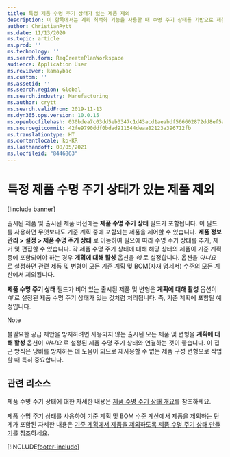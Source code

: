 ```yaml
---
title: 특정 제품 수명 주기 상태가 있는 제품 제외
description: 이 항목에서는 계획 최적화 기능을 사용할 때 수명 주기 상태를 기반으로 제품을 제외하는 방법에 대해 설명합니다.
author: ChristianRytt
ms.date: 11/13/2020
ms.topic: article
ms.prod: ''
ms.technology: ''
ms.search.form: ReqCreatePlanWorkspace
audience: Application User
ms.reviewer: kamaybac
ms.custom: ''
ms.assetid: ''
ms.search.region: Global
ms.search.industry: Manufacturing
ms.author: crytt
ms.search.validFrom: 2019-11-13
ms.dyn365.ops.version: 10.0.15
ms.openlocfilehash: 030bdea7c03dd5eb3347c1d43acd1aeabdf566602872dd8ef5aab6d16b06f503
ms.sourcegitcommit: 42fe9790ddf0bdad911544deaa82123a396712fb
ms.translationtype: HT
ms.contentlocale: ko-KR
ms.lasthandoff: 08/05/2021
ms.locfileid: "8446863"
---
```

# <a name="exclude-products-that-have-specific-product-lifecycle-states"></a>특정 제품 수명 주기 상태가 있는 제품 제외

[!include [banner](../../includes/banner.md)]

출시된 제품 및 출시된 제품 버전에는 **제품 수명 주기 상태** 필드가 포함됩니다. 이 필드를 사용하면 무엇보다도 기준 계획 중에 포함되는 제품을 제어할 수 있습니다. **제품 정보 관리 \> 설정 \> 제품 수명 주기 상태** 로 이동하여 필요에 따라 수명 주기 상태를 추가, 제거 및 편집할 수 있습니다. 각 제품 수명 주기 상태에 대해 해당 상태의 제품이 기준 계획 중에 포함되어야 하는 경우 **계획에 대해 활성** 옵션을 *예* 로 설정합니다. 옵션을 *아니요* 로 설정하면 관련 제품 및 변형이 모든 기준 계획 및 BOM(자재 명세서) 수준의 모든 계산에서 제외됩니다.

**제품 수명 주기 상태** 필드가 비어 있는 출시된 제품 및 변형은 **계획에 대해 활성** 옵션이 *예* 로 설정된 제품 수명 주기 상태가 있는 것처럼 처리됩니다. 즉, 기준 계획에 포함될 예정입니다.

> [!NOTE]
> 불필요한 공급 제안을 방지하려면 사용되지 않는 출시된 모든 제품 및 변형을 **계획에 대해 활성** 옵션이 *아니요* 로 설정된 제품 수명 주기 상태와 연결하는 것이 좋습니다. 이 접근 방식은 낭비를 방지하는 데 도움이 되므로 재사용할 수 없는 제품 구성 변형으로 작업할 때 특히 중요합니다.

## <a name="related-resources"></a>관련 리소스

제품 수명 주기 상태에 대한 자세한 내용은 [제품 수명 주기 상태 개요](../../pim/product-lifecycle.md)를 참조하세요.

제품 수명 주기 상태를 사용하여 기준 계획 및 BOM 수준 계산에서 제품을 제외하는 단계가 포함된 자세한 내용은 [기준 계획에서 제품을 제외하도록 제품 수명 주기 상태 만들기](../../pim/tasks/exclude-products-master-planning.md)를 참조하세요.


[!INCLUDE[footer-include](../../../includes/footer-banner.md)]